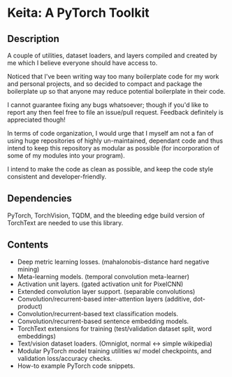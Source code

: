 # Keita: A PyTorch Toolkit

## Description

A couple of utilities, dataset loaders, and layers compiled and created by me which I believe everyone should have access to.

Noticed that I've been writing way too many boilerplate code for my work and personal projects, and so decided to compact and package the boilerplate up so that anyone may reduce potential boilerplate in their code.

I cannot guarantee fixing any bugs whatsoever; though if you'd like to report any then feel free to file an issue/pull request. Feedback definitely is appreciated though!

In terms of code organization, I would urge that I myself am not a fan of using huge repositories of highly un-maintained, dependant code and thus intend to keep this repository as modular as possible (for incorporation of some of my modules into your program).

I intend to make the code as clean as possible, and keep the code style consistent and developer-friendly.

## Dependencies

PyTorch, TorchVision, TQDM, and the bleeding edge build version of TorchText are needed to use this library.

## Contents

- Deep metric learning losses. (mahalonobis-distance hard negative mining)
- Meta-learning models. (temporal convolution meta-learner)
- Activation unit layers. (gated activation unit for PixelCNN)
- Extended convolution layer support. (separable convolutions)
- Convolution/recurrent-based inter-attention layers (additive, dot-product)
- Convolution/recurrent-based text classification models.
- Convolution/recurrent-based sentence embedding models.
- TorchText extensions for training (test/validation dataset split, word embeddings)
- Text/vision dataset loaders. (Omniglot, normal <-> simple wikipedia)
- Modular PyTorch model training utilities w/ model checkpoints, and validation loss/accuracy checks.
- How-to example PyTorch code snippets.